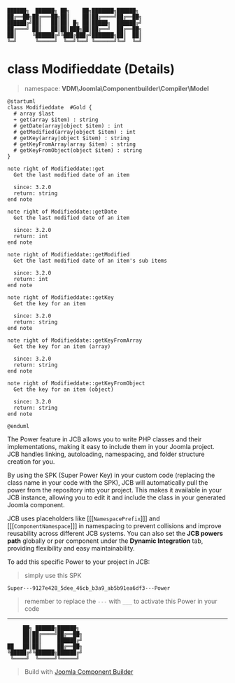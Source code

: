 ```
██████╗  ██████╗ ██╗    ██╗███████╗██████╗
██╔══██╗██╔═══██╗██║    ██║██╔════╝██╔══██╗
██████╔╝██║   ██║██║ █╗ ██║█████╗  ██████╔╝
██╔═══╝ ██║   ██║██║███╗██║██╔══╝  ██╔══██╗
██║     ╚██████╔╝╚███╔███╔╝███████╗██║  ██║
╚═╝      ╚═════╝  ╚══╝╚══╝ ╚══════╝╚═╝  ╚═╝
```
# class Modifieddate (Details)
> namespace: **VDM\Joomla\Componentbuilder\Compiler\Model**

```uml
@startuml
class Modifieddate  #Gold {
  # array $last
  + get(array $item) : string
  # getDate(array|object $item) : int
  # getModified(array|object $item) : int
  # getKey(array|object $item) : string
  # getKeyFromArray(array $item) : string
  # getKeyFromObject(object $item) : string
}

note right of Modifieddate::get
  Get the last modified date of an item

  since: 3.2.0
  return: string
end note

note right of Modifieddate::getDate
  Get the last modified date of an item

  since: 3.2.0
  return: int
end note

note right of Modifieddate::getModified
  Get the last modified date of an item's sub items

  since: 3.2.0
  return: int
end note

note right of Modifieddate::getKey
  Get the key for an item

  since: 3.2.0
  return: string
end note

note right of Modifieddate::getKeyFromArray
  Get the key for an item (array)

  since: 3.2.0
  return: string
end note

note right of Modifieddate::getKeyFromObject
  Get the key for an item (object)

  since: 3.2.0
  return: string
end note
 
@enduml
```

The Power feature in JCB allows you to write PHP classes and their implementations, making it easy to include them in your Joomla project. JCB handles linking, autoloading, namespacing, and folder structure creation for you.

By using the SPK (Super Power Key) in your custom code (replacing the class name in your code with the SPK), JCB will automatically pull the power from the repository into your project. This makes it available in your JCB instance, allowing you to edit it and include the class in your generated Joomla component.

JCB uses placeholders like [[[`NamespacePrefix`]]] and [[[`ComponentNamespace`]]] in namespacing to prevent collisions and improve reusability across different JCB systems. You can also set the **JCB powers path** globally or per component under the **Dynamic Integration** tab, providing flexibility and easy maintainability.

To add this specific Power to your project in JCB:

> simply use this SPK
```
Super---9127e428_5dee_46cb_b3a9_ab5b91ea6df3---Power
```
> remember to replace the `---` with `___` to activate this Power in your code

---
```
     ██╗ ██████╗██████╗
     ██║██╔════╝██╔══██╗
     ██║██║     ██████╔╝
██   ██║██║     ██╔══██╗
╚█████╔╝╚██████╗██████╔╝
 ╚════╝  ╚═════╝╚═════╝
```
> Build with [Joomla Component Builder](https://git.vdm.dev/joomla/Component-Builder)

